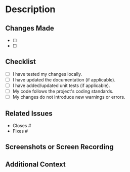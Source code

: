 # Description

<!-- Provide a brief description of the changes made in this PR. -->

## Changes Made

- [ ] <!-- List the key changes or features added. -->
- [ ] <!-- Mention any refactoring or improvements. -->

## Checklist

<!-- Verify the following before submitting your PR. -->

- [ ] I have tested my changes locally.
- [ ] I have updated the documentation (if applicable).
- [ ] I have added/updated unit tests (if applicable).
- [ ] My code follows the project's coding standards.
- [ ] My changes do not introduce new warnings or errors.

## Related Issues

<!-- Reference any related issues here. -->

- Closes #<!-- Issue number -->
- Fixes #<!-- Issue number -->

## Screenshots or Screen Recording

<!-- Add screenshots or screen recordings if your changes affect the UI. -->

## Additional Context

<!-- Provide any additional context or notes for reviewers. -->
